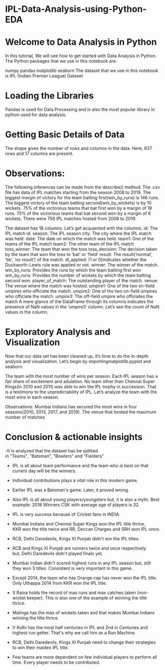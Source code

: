 # IPL-Data-Analysis-using-Python-EDA


# Welcome to Data Analysis in Python
In this tutorial, We will see how to get started with Data Analysis in Python. The Python packages that we use in this notebook are:

numpy
pandas
matplotlib
seaborn
The dataset that we use in this notebook is IPL (Indian Premier League) Dataset



# Loading the Libraries
Pandas is used for Data Processing and is also the most popular library in python used for data analysis.

# Getting Basic Details of Data
The shape gives the number of rows and columns in the data. Here, 637 rows and 17 columns are present.





# Observations:
The following inferences can be made from the describe() method:
The .csv file has data of IPL matches starting from the season 2008 to 2019.
The biggest margin of victory for the team batting first(win_by_runs) is 146 runs.
The biggest victory of the team batting second(win_by_wickets) is by 10 wickets.
75% of the victorious teams that bat first won by a margin of 19 runs.
75% of the victorious teams that bat second won by a margin of 6 wickets.
There were 756 IPL matches hosted from 2008 to 2019.



The dataset has 18 columns. Let’s get acquainted with the columns.
id: The IPL match id.
season: The IPL season
city: The city where the IPL match was held.
date: The date on which the match was held.
team1: One of the teams of the IPL match
team2: The other team of the IPL match
toss_winner: The team that won the toss
toss_decision: The decision taken by the team that won the toss to ‘bat’ or ‘field’
result: The result(‘normal’, ‘tie’, ‘no result’) of the match.
dl_applied: (1 or 0)indicates whether the Duckworth-Lewis rule was applied or not.
winner: The winner of the match.
win_by_runs: Provides the runs by which the team batting first won
win_by_runs: Provides the number of wickets by which the team batting second won.
player_of_match: The outstanding player of the match.
venue: The venue where the match was hosted.
umpire1: One of the two on-field umpires who officiate the match.
umpire2: One of the two on-field umpires who officiate the match.
umpire3: The off-field umpire who officiates the match
A mere glance of the DataFrame through its columns indicates the presence of NaN values in the ‘umpire3’ column. Let’s see the count of NaN values in the column.



# Exploratory Analysis and Visualization
Now that our data set has been cleaned up, it’s time to do the in-depth analysis and visualization.
Let’s begin by importingmatplotlib.pyplot and seaborn.


The team with the most number of wins per season.
Each IPL season has a fair share of excitement and adulation. No team other than Chennai Super Kings(in 2010 and 2011) was able to win the IPL trophy in succession. That is a testimony to the unpredictability of IPL.
Let’s analyze the team with the most wins in each season.

Observations:
Mumbai Indians has secured the most wins in four seasons(2010, 2013, 2017, and 2019).
The venue that hosted the maximum number of matches

# Conclusion & actionable insights

-It is analyzed that the dataset has be splitted in "Teams", "Batsman", "Bowlers" and "Fielders"

- IPL is all about team performance and the team who is best on that current day will be the winners.

- Individual contributions plays a vital role in this modern game.

- Earlier IPL was a Batsman's game. Later, it proved wrong.

- Also IPL is all about young players/youngsters but, it is also a myth. Best example: 2018 Winners CSK with average age of players is 32.

- IPL is very success because of Cricket fans in INDIA.

- Mumbai Indians and Chennai Super Kings won the IPL title thrice, KKR won the title twice and RR, Deccan Charges and SRH won IPL once.

- RCB, Delhi Daredevils, Kings XI Punjab didn't win the IPL titles.

- RCB and Kings XI Punjab are runners twice and once respectively but, Delhi Daredevils didn't played finals yet.

- Mumbai Indian didn't scored highest runs in any IPL season but, still they won 3 titles. Consistent is very important in this game.

- Except 2014, the team who has Orange cap has never won the IPL title. Only Uthappa 2014 from KKR won the IPL title.

- S Raina holds the record of max runs and max catches taken (non-wicket keeper). This is also one of the example of winning the title thrice.

- Malinga has the max of wickets taken and that makes Mumbai Indians winning the title thrice.

- V Kolhi has the most half centuries in IPL and 2nd in Centuries and highest run getter. That's why we call him as a Run Machine.

- RCB, Delhi Daredevils, Kings XI Punjab need to change their strategies to win their maiden IPL title.

- Few teams are more dependent on few individual players to perform all time. Every player needs to be contributed.


